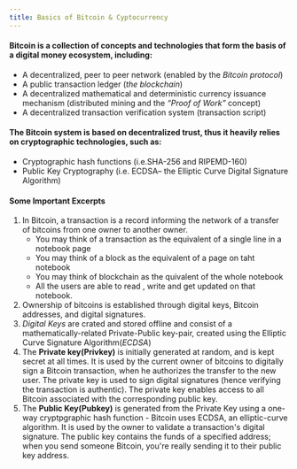```yaml
---
title: Basics of Bitcoin & Cyptocurrency
---
```


#### Bitcoin is a collection of concepts and technologies that form the basis of a digital money ecosystem, including: 
- A decentralized, peer to peer network (enabled by the _Bitcoin protocol_)
- A public transaction ledger (_the blockchain_)
- A decentralized mathematical and deterministic currency issuance mechanism (distributed mining and the  _“Proof of Work”_ concept)
- A decentralized transaction verification system (transaction script)

#### The Bitcoin system is based on decentralized trust, thus it heavily relies on cryptographic technologies, such as:
- Cryptographic hash functions (i.e.SHA-256 and RIPEMD-160)
- Public Key Cryptography (i.e. ECDSA–
the Elliptic Curve Digital Signature Algorithm)



#### Some Important Excerpts 

1.  In Bitcoin, a transaction is a record informing the network of a transfer of bitcoins from one owner to another owner.
    - You may think of a transaction as the equivalent of a single line in a notebook page
    - You may think of a block as the equivalent of a page on taht notebook
    - You may think of blockchain as the quivalent of the whole notebook
    - All the users are able to read , write and get updated on that notebook.
2. Ownership of bitcoins is established through digital keys, Bitcoin addresses, and digital signatures.
3. _Digital Keys_ are crated and stored offline and consist of a mathematically-related Private-Public key-pair, created using the Elliptic Curve Signature Algorithm(_ECDSA_)
4. The **Private key(Privkey)** is initially generated at random, and is kept secret at all times. It is used by the current owner of bitcoins to digitally sign a Bitcoin transaction, when he authorizes the transfer to the new user. The private key is used to sign digital signatures (hence verifying the transaction is authentic). The private key enables access to all Bitcoin associated with the corresponding public key. 
5. The **Public Key(Pubkey)** is generated from the Private Key using a one-way cryptpgraphic hash function - Bitcoin uses ECDSA, an elliptic-curve algorithm. It is used by the owner to validate a transaction's digital signature. The public key contains the funds of a specified address; when you send someone Bitcoin, you're really sending it to their public key address. 
